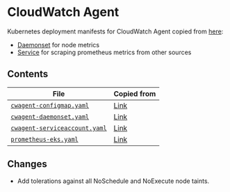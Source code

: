 # CloudWatch Agent

Kubernetes deployment manifests for CloudWatch Agent copied from [here](https://github.com/aws-samples/amazon-cloudwatch-container-insights/tree/13d99cad441892469f338e7f7b3e3c120bb84cf5/k8s-deployment-manifest-templates/deployment-mode):

- [Daemonset](https://github.com/aws-samples/amazon-cloudwatch-container-insights/tree/13d99cad441892469f338e7f7b3e3c120bb84cf5/k8s-deployment-manifest-templates/deployment-mode/daemonset/container-insights-monitoring/cwagent) for node metrics
- [Service](https://github.com/aws-samples/amazon-cloudwatch-container-insights/tree/13d99cad441892469f338e7f7b3e3c120bb84cf5/k8s-deployment-manifest-templates/deployment-mode/service/cwagent-prometheus) for scraping prometheus metrics from other sources

## Contents

| File                                                           | Copied from                                                                                                                                                                                                                                             |
| -------------------------------------------------------------- | ------------------------------------------------------------------------------------------------------------------------------------------------------------------------------------------------------------------------------------------------------- |
| [`cwagent-configmap.yaml`](./cwagent-configmap.yaml)           | [Link](https://github.com/aws-samples/amazon-cloudwatch-container-insights/blob/13d99cad441892469f338e7f7b3e3c120bb84cf5/k8s-deployment-manifest-templates/deployment-mode/daemonset/container-insights-monitoring/cwagent/cwagent-configmap.yaml)      |
| [`cwagent-daemonset.yaml`](./cwagent-daemonset.yaml)           | [Link](https://github.com/aws-samples/amazon-cloudwatch-container-insights/blob/13d99cad441892469f338e7f7b3e3c120bb84cf5/k8s-deployment-manifest-templates/deployment-mode/daemonset/container-insights-monitoring/cwagent/cwagent-daemonset.yaml)      |
| [`cwagent-serviceaccount.yaml`](./cwagent-serviceaccount.yaml) | [Link](https://github.com/aws-samples/amazon-cloudwatch-container-insights/blob/13d99cad441892469f338e7f7b3e3c120bb84cf5/k8s-deployment-manifest-templates/deployment-mode/daemonset/container-insights-monitoring/cwagent/cwagent-serviceaccount.yaml) |
| [`prometheus-eks.yaml`](./prometheus-eks.yaml)                 | [Link](https://github.com/aws-samples/amazon-cloudwatch-container-insights/blob/13d99cad441892469f338e7f7b3e3c120bb84cf5/k8s-deployment-manifest-templates/deployment-mode/service/cwagent-prometheus/prometheus-eks.yaml)                              |

## Changes

- Add tolerations against all NoSchedule and NoExecute node taints.
